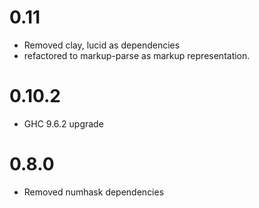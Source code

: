 0.11
===
* Removed clay, lucid as dependencies
* refactored to markup-parse as markup representation.

0.10.2
===

* GHC 9.6.2 upgrade

0.8.0
===

* Removed numhask dependencies
